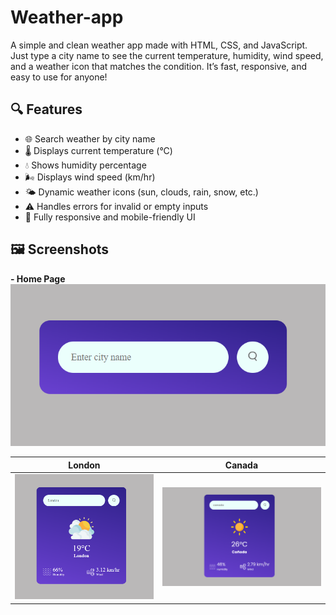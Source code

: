 # Weather-app
A simple and clean weather app made with HTML, CSS, and JavaScript. Just type a city name to see the current temperature, humidity, wind speed, and a weather icon that matches the condition. It’s fast, responsive, and easy to use for anyone!

## 🔍 Features

- 🌐 Search weather by city name
- 🌡️ Displays current temperature (°C)
- 💧 Shows humidity percentage
- 🌬️ Displays wind speed (km/hr)
- 🌤️ Dynamic weather icons (sun, clouds, rain, snow, etc.)
- ⚠️ Handles errors for invalid or empty inputs
- 🎯 Fully responsive and mobile-friendly UI

## 🖼️ Screenshots

**- Home Page**
![Home](images/screenshot/Home.png)

| London | Canada |
|--------|--------|
| ![London](images/screenshot/London.png) | ![Canada](images/screenshot/Canada.png) |
